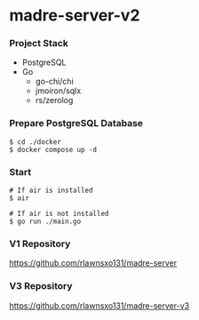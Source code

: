 # madre-server-v2

### Project Stack

- PostgreSQL
- Go
  - go-chi/chi
  - jmoiron/sqlx
  - rs/zerolog

### Prepare PostgreSQL Database

```shell
$ cd ./docker
$ docker compose up -d
```

### Start

```shell
# If air is installed
$ air

# If air is not installed
$ go run ./main.go
```

### V1 Repository

<https://github.com/rlawnsxo131/madre-server>

### V3 Repository

<https://github.com/rlawnsxo131/madre-server-v3>
